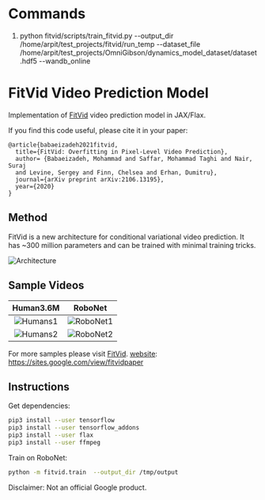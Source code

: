# Commands 

1. python fitvid/scripts/train_fitvid.py --output_dir /home/arpit/test_projects/fitvid/run_temp --dataset_file /home/arpit/test_projects/OmniGibson/dynamics_model_dataset/dataset.hdf5 --wandb_online

# FitVid Video Prediction Model

Implementation of [FitVid][website] video prediction model in JAX/Flax.

If you find this code useful, please cite it in your paper:
```
@article{babaeizadeh2021fitvid,
  title={FitVid: Overfitting in Pixel-Level Video Prediction},
  author= {Babaeizadeh, Mohammad and Saffar, Mohammad Taghi and Nair, Suraj 
  and Levine, Sergey and Finn, Chelsea and Erhan, Dumitru},
  journal={arXiv preprint arXiv:2106.13195},
  year={2020}
}
```

[website]: https://sites.google.com/view/fitvidpaper

## Method

FitVid is a new architecture for conditional variational video prediction. 
It has ~300 million parameters and can be trained with minimal training tricks.

![Architecture](https://i.imgur.com/ym8uOxB.png)

## Sample Videos

| Human3.6M             |  RoboNet |
:-------------------------:|:-------------------------:
![Humans1](https://i.imgur.com/y621cvE.gif)  |  ![RoboNet1](https://i.imgur.com/KsZDnh0.gif)
![Humans2](https://i.imgur.com/yMHkqoh.gif)  |  ![RoboNet2](https://i.imgur.com/fOYPNMx.gif)

For more samples please visit [FitVid][website].
[website]: https://sites.google.com/view/fitvidpaper

## Instructions

Get dependencies:

```sh
pip3 install --user tensorflow
pip3 install --user tensorflow_addons
pip3 install --user flax
pip3 install --user ffmpeg
```

Train on RoboNet:
```sh
python -m fitvid.train  --output_dir /tmp/output
```

Disclaimer: Not an official Google product.

